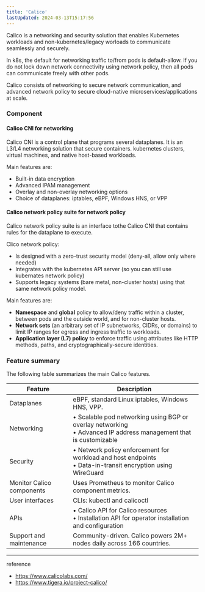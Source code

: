 ```yaml
---
title: 'Calico'
lastUpdated: 2024-03-13T15:17:56
---
```


Calico is a networking and security solution that enables Kubernetes workloads and non-kubernetes/legacy worloads to communicate seamlessly and securely.

In k8s, the default for networking traffic to/from pods is default-allow. If you do not lock down network connectivity using network policy, then all pods can communicate freely with other pods.

Calico consists of networking to secure network communication, and advanced network policy to secure cloud-native microservices/applications at scale.

### Component

#### **Calico CNI for networking**

Calico CNI is a control plane that programs several dataplanes. It is an L3/L4 networking solution that secure containers. kubernetes clusters, virtual machines, and native host-based workloads.

Main features are:
- Built-in data encryption
- Advanced IPAM management
- Overlay and non-overlay networking options
- Choice of dataplanes: iptables, eBPF, Windows HNS, or VPP

#### **Calico network policy suite** for network policy

Calico network policy suite is an interface tothe Calico CNI that contains rules for the dataplane to execute.

Clico network policy:
- Is designed with a zero-trust security model (deny-all, allow only where needed)
- Integrates with the kubernetes API server (so you can still use kubernates network policy)
- Supports legacy systems (bare metal, non-cluster hosts) using that same network policy model.

Main features are:
- **Namespace** and **global** policy to allow/deny traffic within a cluster, between pods and the outside world, and for non-cluster hosts.
- **Network sets** (an arbitrary set of IP subnetworks, CIDRs, or domains) to limit IP ranges for egress and ingress traffic to workloads.
- **Application layer (L7) policy** to enforce traffic using attributes like HTTP methods, paths, and cryptographically-secure identities.

### Feature summary
The following table summarizes the main Calico features.

|Feature|Description|
|-|-|
|Dataplanes|eBPF, standard Linux iptables, Windows HNS, VPP.|
|Networking|• Scalable pod networking using BGP or overlay networking<br/>• Advanced IP address management that is customizable|
|Security|• Network policy enforcement for workload and host endpoints<br/>• Data-in-transit encryption using WireGuard|
|Monitor Calico components|Uses Prometheus to monitor Calico component metrics.|
|User interfaces|CLIs: kubectl and calicoctl|
|APIs|• Calico API for Calico resources <br/>• Installation API for operator installation and configuration|
|Support and maintenance|Community-driven. Calico powers 2M+ nodes daily across 166 countries.|

---
reference
- https://www.calicolabs.com/
- https://www.tigera.io/project-calico/